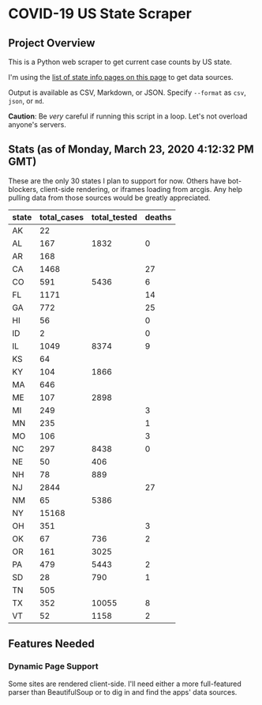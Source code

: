 # COVID-19 US State Scraper

## Project Overview

This is a Python web scraper to get current case counts by US state.

I'm using the [list of state info pages on this page](http://coronavirusapi.com/) to get data sources.

Output is available as CSV, Markdown, or JSON. Specify `--format` as `csv`, `json`, or `md`.

**Caution**: Be _very_ careful if running this script in a loop. Let's not overload anyone's servers.

## Stats (as of Monday, March 23, 2020 4:12:32 PM GMT)

These are the only 30 states I plan to support for now. Others have bot-blockers, client-side rendering, or iframes
loading from arcgis. Any help pulling data from those sources would be greatly appreciated.

state | total_cases | total_tested | deaths
--- | --- | --- | ---
AK | 22 |  | 
AL | 167 | 1832 | 0
AR | 168 |  | 
CA | 1468 |  | 27
CO | 591 | 5436 | 6
FL | 1171 |  | 14
GA | 772 |  | 25
HI | 56 |  | 0
ID | 2 |  | 0
IL | 1049 | 8374 | 9
KS | 64 |  | 
KY | 104 | 1866 | 
MA | 646 |  | 
ME | 107 | 2898 | 
MI | 249 |  | 3
MN | 235 |  | 1
MO | 106 |  | 3
NC | 297 | 8438 | 0
NE | 50 | 406 | 
NH | 78 | 889 | 
NJ | 2844 |  | 27
NM | 65 | 5386 | 
NY | 15168 |  | 
OH | 351 |  | 3
OK | 67 | 736 | 2
OR | 161 | 3025 | 
PA | 479 | 5443 | 2
SD | 28 | 790 | 1
TN | 505 |  | 
TX | 352 | 10055 | 8
VT | 52 | 1158 | 2
 
## Features Needed

### Dynamic Page Support

Some sites are rendered client-side. I'll need either a more full-featured parser than BeautifulSoup or to
dig in and find the apps' data sources.
